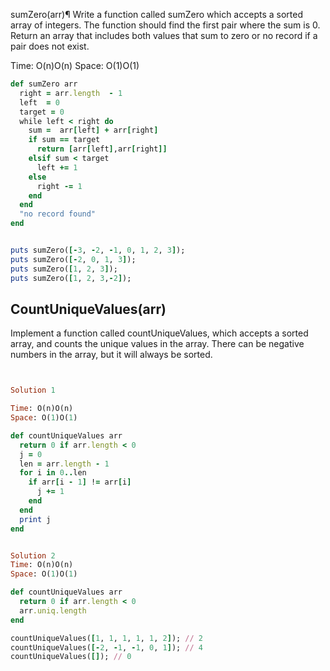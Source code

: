 sumZero(arr)¶
Write a function called sumZero which accepts a sorted array of integers.
The function should find the first pair where the sum is 0. 
Return an array that includes both values that sum to zero or no record if a pair does not exist.

Time: O(n)O(n)
Space: O(1)O(1)

````ruby
def sumZero arr
  right = arr.length  - 1
  left  = 0
  target = 0
  while left < right do
    sum =  arr[left] + arr[right]
    if sum == target
      return [arr[left],arr[right]]
    elsif sum < target
      left += 1
    else
      right -= 1
    end
  end
  "no record found"
end


puts sumZero([-3, -2, -1, 0, 1, 2, 3]); 
puts sumZero([-2, 0, 1, 3]);
puts sumZero([1, 2, 3]);
puts sumZero([1, 2, 3,-2]);
````






## CountUniqueValues(arr)
Implement a function called countUniqueValues, which accepts a sorted array, and counts the unique values in the array. There can be negative numbers in the array, but it will always be sorted.

````ruby


Solution 1

Time: O(n)O(n)
Space: O(1)O(1)

def countUniqueValues arr
  return 0 if arr.length < 0
  j = 0
  len = arr.length - 1
  for i in 0..len
    if arr[i - 1] != arr[i]
      j += 1
    end
  end
  print j
end


Solution 2
Time: O(n)O(n)
Space: O(1)O(1)

def countUniqueValues arr
  return 0 if arr.length < 0
  arr.uniq.length
end

countUniqueValues([1, 1, 1, 1, 1, 2]); // 2
countUniqueValues([-2, -1, -1, 0, 1]); // 4
countUniqueValues([]); // 0

````

